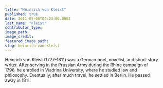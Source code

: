 ```yaml
---
title: "Heinrich von Kleist"
published: true
date: 2011-09-08T04:23:00.000Z
last_name: "Kleist"
contributor_type:
image_path:
image_credit:
featured_image_path:
slug: heinrich-von-kleist
---
```


Heinrich von Kleist (1777–1811) was a German poet, novelist, and short-story writer. After serving in the Prussian Army during the Rhine campaign of 1796, he enrolled in Viadrina University, where he studied law and philosophy. Eventually, after much travel, he settled in Berlin. He passed away in 1811.

